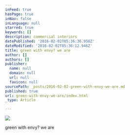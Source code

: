 ```yaml
---
inFeed: true
hasPage: true
inNav: false
inLanguage: null
starred: true
keywords: []
description: commercial interiors
datePublished: '2016-02-02T05:36:36.958Z'
dateModified: '2016-02-02T05:36:12.946Z'
title: green with envy? we are
author: []
authors: []
publisher:
  name: null
  domain: null
  url: null
  favicon: null
sourcePath: _posts/2016-02-02-green-with-envy-we-are.md
published: true
url: green-with-envy-we-are/index.html
_type: Article

---
```

![](https://the-grid-user-content.s3-us-west-2.amazonaws.com/8a348e9b-cd12-42f7-85ab-425d0cf95621.JPG)

green with envy? we are